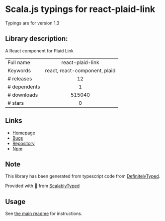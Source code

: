 
# Scala.js typings for react-plaid-link

Typings are for version 1.3

## Library description:
A React component for Plaid Link

|                    |                 |
| ------------------ | :-------------: |
| Full name          | react-plaid-link |
| Keywords           | react, react-component, plaid |
| # releases         | 12 |
| # dependents       | 1 |
| # downloads        | 515040 |
| # stars            | 0 |

## Links
- [Homepage](https://github.com/pbernasconi/react-plaid-link)
- [Bugs](https://github.com/pbernasconi/react-plaid-link/issues)
- [Repository](https://github.com/pbernasconi/react-plaid-link)
- [Npm](https://www.npmjs.com/package/react-plaid-link)
    


## Note
This library has been generated from typescript code from [DefinitelyTyped](https://definitelytyped.org).

Provided with :purple_heart: from [ScalablyTyped](https://github.com/oyvindberg/ScalablyTyped)

## Usage
See [the main readme](../../readme.md) for instructions.


